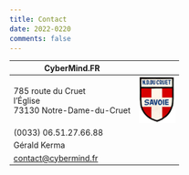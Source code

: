 ```yaml
---
title: Contact
date: 2022-0220
comments: false
---
```


| CyberMind.FR | |
| --- | :-: |
| 785 route du Cruet <br /> l’Église <br /> 73130 Notre-Dame-du-Cruet | <img src="/uploads/images/NDDC_H240.png" width="64px"> |
| (0033) 06.51.27.66.88 |
| Gérald Kerma |
| <contact@cybermind.fr> |
